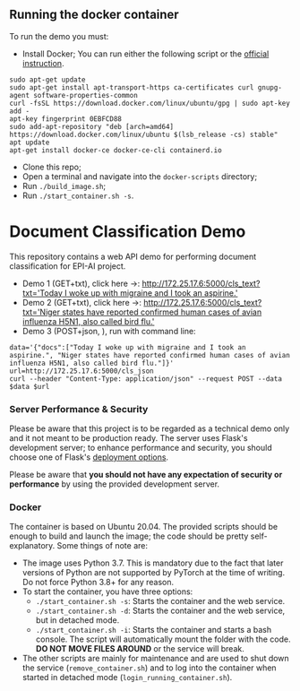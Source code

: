 ## Running the docker container

To run the demo you must:
- Install Docker; You can run either the following script or the [official instruction](https://docs.docker.com/engine/install/ubuntu/).
```shell
sudo apt-get update
sudo apt-get install apt-transport-https ca-certificates curl gnupg-agent software-properties-common
curl -fsSL https://download.docker.com/linux/ubuntu/gpg | sudo apt-key add -
apt-key fingerprint 0EBFCD88
sudo add-apt-repository "deb [arch=amd64] https://download.docker.com/linux/ubuntu $(lsb_release -cs) stable"
apt update
apt-get install docker-ce docker-ce-cli containerd.io
```
- Clone this repo;
- Open a terminal and navigate into the `docker-scripts` directory;
- Run `./build_image.sh`;
- Run `./start_container.sh -s`. 

# Document Classification Demo

This repository contains a web API demo for performing document classification for EPI-AI project. 

- Demo 1 (GET+txt), click here ->: [http://172.25.17.6:5000/cls_text?txt='Today I woke up with migraine and I took an aspirine.'](http://172.25.17.6:5000/cls_text?txt=Today%20I%20woke%20up%20with%20migraine%20and%20I%20took%20an%20aspirine.)
- Demo 2 (GET+txt), click here ->: [http://172.25.17.6:5000/cls_text?txt='Niger states have reported confirmed human cases of avian influenza H5N1, also called bird flu.' ](http://172.25.17.6:5000/cls_text?txt=Niger%20states%20have%20reported%20confirmed%20human%20cases%20of%20avian%20influenza%20H5N1,%20also%20called%20bird%20flu.)
- Demo 3 (POST+json, ), run with command line:
```shell
data='{"docs":["Today I woke up with migraine and I took an aspirine.", "Niger states have reported confirmed human cases of avian influenza H5N1, also called bird flu."]}'
url=http://172.25.17.6:5000/cls_json
curl --header "Content-Type: application/json" --request POST --data $data $url
```

### Server Performance & Security

Please be aware that this project is to be regarded as a technical demo only and it not meant to be production ready. The server
uses Flask's development server; to enhance performance and security, you should choose one of Flask's 
[deployment options](https://flask.palletsprojects.com/en/1.1.x/deploying/).

Please be aware that **you should not have any expectation of security or performance** by using the provided development server.

### Docker

The container is based on Ubuntu 20.04. The provided scripts should be enough to build and launch the image; the code should be
pretty self-explanatory. Some things of note are:
- The image uses Python 3.7. This is mandatory due to the fact that later versions of Python are not supported by PyTorch at the
time of writing. Do not force Python 3.8+ for any reason.
- To start the container, you have three options:
  - `./start_container.sh -s`: Starts the container and the web service.
  - `./start_container.sh -d`: Starts the container and the web service, but in detached mode.
  - `./start_container.sh -i`: Starts the container and starts a bash console.
  The script will automatically mount the folder with the code. **DO NOT MOVE FILES AROUND** or the service will break.
- The other scripts are mainly for maintenance and are used to shut down the service (`remove_container.sh`) and to log into the 
container when started in detached mode (`login_running_container.sh`). 
